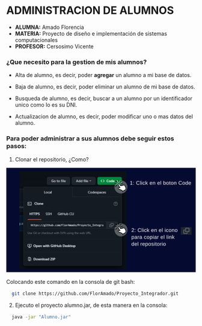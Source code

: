 
# ADMINISTRACION DE ALUMNOS

- **ALUMNA:** Amado Florencia
- **MATERIA:** Proyecto de diseño e implementación de sistemas computacionales
- **PROFESOR:** Cersosimo Vicente

### ¿Que necesito para la gestion de mis alumnos?

- Alta de alumno, es decir, poder **agregar** un alumno a mi base de datos.

- Baja de alumno, es decir, poder eliminar un alumno de mi base de datos.

- Busqueda de alumno, es decir, buscar a un alumno por un identificador unico como lo es su DNI.

- Actualizacion de alumno, es decir, poder modificar uno o mas datos del alumno.

### Para poder administrar a sus alumnos debe seguir estos pasos:

1) Clonar el repositorio, ¿Como?


![Image](https://github.com/FlorAmado/Proyecto_Integrador/blob/master/images/pasos-para-clonar.png)


Colocando este comando en la consola de git bash:

```bash
  git clone https://github.com/FlorAmado/Proyecto_Integrador.git
```
2) Ejecuto el proyecto alumno.jar, de esta manera en la consola:

```bash
  java -jar "Alumno.jar"
```
